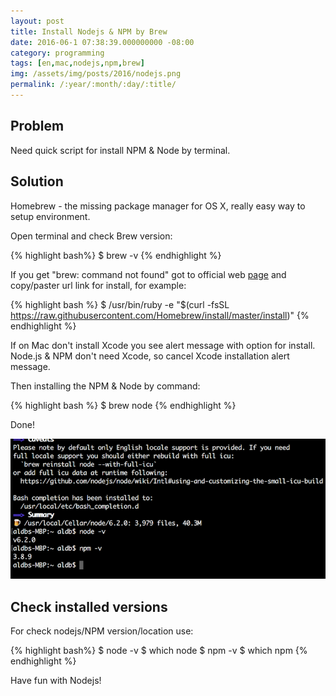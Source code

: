 ```yaml
---
layout: post
title: Install Nodejs & NPM by Brew
date: 2016-06-1 07:38:39.000000000 -08:00
category: programming
tags: [en,mac,nodejs,npm,brew]
img: /assets/img/posts/2016/nodejs.png
permalink: /:year/:month/:day/:title/
---
```


## Problem

Need quick script for install NPM & Node by terminal.

## Solution

Homebrew - the missing package manager for OS X, really easy way to setup environment.

Open terminal and check Brew version:


{% highlight bash%}
$ brew -v
{% endhighlight %}


If you get "brew: command not found" got to official web [page](http://brew.sh/) and copy/paster url link for install, for example:

{% highlight bash %}
$ /usr/bin/ruby -e "$(curl -fsSL https://raw.githubusercontent.com/Homebrew/install/master/install)"
{% endhighlight %}

If on Mac don't install Xcode you see alert message with option for install. Node.js & NPM don't need Xcode, so cancel Xcode installation alert message.


Then installing the NPM & Node by command:

{% highlight bash %}
$ brew node
{% endhighlight %}

Done! 

![Screenshot](/assets/img/posts/2016/npm_nodejs_by_brew.png)

## Check installed versions

For check nodejs/NPM version/location use:

{% highlight bash%}
$ node -v
$ which node
$ npm -v
$ which npm
{% endhighlight %}

Have fun with Nodejs!